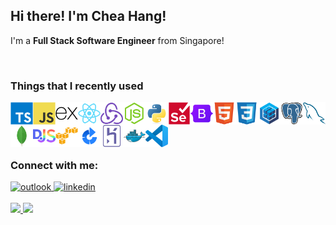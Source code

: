 <div>
  <h2>Hi there! I'm Chea Hang!</h2>
  <p>I'm a <b>Full Stack Software Engineer</b> from Singapore!</p>
  <br />
  <h3>Things that I recently used</h3>

<img align="left" width="36px" alt="Typescript" src="https://github.com/devicons/devicon/blob/master/icons/typescript/typescript-original.svg">
<img align="left" width="36px" alt="JavaScript" src="https://github.com/devicons/devicon/blob/master/icons/javascript/javascript-original.svg">
<img align="left" width="36px" alt="Express.js" src="https://github.com/devicons/devicon/blob/master/icons/express/express-original.svg">
<img align="left" width="36px" alt="React" src="https://github.com/devicons/devicon/blob/master/icons/react/react-original.svg">
<img align="left" width="36px" alt="Redux" src="https://github.com/devicons/devicon/blob/master/icons/redux/redux-original.svg">
<img align="left" width="36px" alt="Node.js" src="https://github.com/devicons/devicon/blob/master/icons/nodejs/nodejs-original.svg">
<img align="left" width="36px" alt="Python" src="https://github.com/devicons/devicon/blob/master/icons/python/python-original.svg">
<img align="left" width="36px" alt="Selenium" src="https://github.com/devicons/devicon/blob/master/icons/selenium/selenium-original.svg">
<img align="left" width="36px" alt="Bootstrap" src="https://github.com/devicons/devicon/blob/master/icons/bootstrap/bootstrap-original.svg" />
<img align="left" width="36px" alt="HTML" src="https://github.com/devicons/devicon/blob/master/icons/html5/html5-original.svg">
<img align="left" width="36px" alt="CSS" src="https://github.com/devicons/devicon/blob/master/icons/css3/css3-original.svg">
<img align="left" width="36px" alt="Sequelize" src="https://github.com/devicons/devicon/blob/master/icons/sequelize/sequelize-original.svg">
<img align="left" width="36px" alt="PostgreSQL" src="https://github.com/devicons/devicon/blob/master/icons/postgresql/postgresql-original.svg">
<img align="left" width="36px" alt="MySQL" src="https://github.com/devicons/devicon/blob/master/icons/mysql/mysql-original.svg">
<img align="left" width="36px" alt="MongoDB" src="https://github.com/devicons/devicon/blob/master/icons/mongodb/mongodb-original.svg">
<img align="left" width="36px" alt="Discord.js" src="https://github.com/devicons/devicon/blob/master/icons/discordjs/discordjs-original.svg">
<img align="left" width="36px" alt="AWS" src="https://github.com/devicons/devicon/blob/master/icons/amazonwebservices/amazonwebservices-original.svg" />
<img align="left" width="36px" alt="Bamboo" src="https://github.com/devicons/devicon/blob/master/icons/bamboo/bamboo-original.svg" />
<img align="left" width="36px" alt="Heroku" src="https://github.com/devicons/devicon/blob/master/icons/heroku/heroku-original.svg">
<img align="left" width="36px" alt="Docker" src="https://github.com/devicons/devicon/blob/master/icons/docker/docker-original.svg">
<img align="left" width="36px" alt="VSCode" src="https://github.com/devicons/devicon/blob/master/icons/vscode/vscode-original.svg">
  <br />
  <br />
  <br />
  <br />
<h3>Connect with me:</h3>

<a href="mailto:cheahang@outlook.com">
  <img alt="outlook" src="https://img.shields.io/badge/Microsoft_Outlook-0078D4?style=for-the-badge&logo=microsoft-outlook&logoColor=white" />
</a>
<a href="https://www.linkedin.com/in/cheahang/">
  <img alt="linkedin" src="https://img.shields.io/badge/linkedin-%230077B5.svg?style=for-the-badge&logo=linkedin&logoColor=white" />
</a>
  <br></br>

  <a href="https://github.com/anuraghazra/github-readme-stats">
    <img src="https://github-readme-stats.vercel.app/api?username=cheahang-chan&count_private=true&hide=issues&show_icons=true&theme=dracula" />
  </a>
  <a href="https://github.com/anuraghazra/github-readme-stats">
    <img src="https://github-readme-stats.vercel.app/api/top-langs/?username=cheahang-chan&layout=compact&theme=dracula" />
  </a>
</div>
